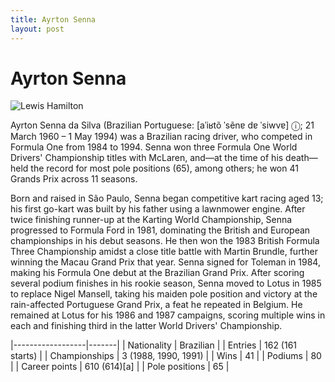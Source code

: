 ```yaml
---
title: Ayrton Senna
layout: post
---
```


# Ayrton Senna

![Lewis Hamilton](https://upload.wikimedia.org/wikipedia/commons/thumb/6/65/Ayrton_Senna_9_%28cropped%29.jpg/220px-Ayrton_Senna_9_%28cropped%29.jpg)

Ayrton Senna da Silva (Brazilian Portuguese: [aˈiʁtõ ˈsẽnɐ dɐ ˈsiwvɐ] ⓘ; 21 March 1960 – 1 May 1994) was a Brazilian racing driver, who competed in Formula One from 1984 to 1994. Senna won three Formula One World Drivers' Championship titles with McLaren, and—at the time of his death—held the record for most pole positions (65), among others; he won 41 Grands Prix across 11 seasons.


Born and raised in São Paulo, Senna began competitive kart racing aged 13; his first go-kart was built by his father using a lawnmower engine. After twice finishing runner-up at the Karting World Championship, Senna progressed to Formula Ford in 1981, dominating the British and European championships in his debut seasons. He then won the 1983 British Formula Three Championship amidst a close title battle with Martin Brundle, further winning the Macau Grand Prix that year. Senna signed for Toleman in 1984, making his Formula One debut at the Brazilian Grand Prix. After scoring several podium finishes in his rookie season, Senna moved to Lotus in 1985 to replace Nigel Mansell, taking his maiden pole position and victory at the rain-affected Portuguese Grand Prix, a feat he repeated in Belgium. He remained at Lotus for his 1986 and 1987 campaigns, scoring multiple wins in each and finishing third in the latter World Drivers' Championship.


|------------------|-------|
| Nationality | Brazilian |
| Entries | 162 (161 starts) |
| Championships | 3 (1988, 1990, 1991) |
| Wins | 41 |
| Podiums | 80 |
| Career points | 610 (614)[a] |
| Pole positions | 65 |


